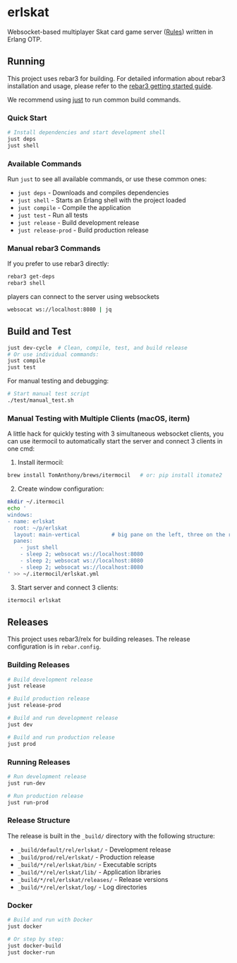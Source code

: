 # erlskat
Websocket-based multiplayer Skat card game server ([Rules](./docs/scat_rules.md)) written in Erlang OTP.

## Running

This project uses rebar3 for building. For detailed information about rebar3 installation and usage, please refer to the [rebar3 getting started guide](https://rebar3.org/docs/getting-started/).

We recommend using [just](https://github.com/casey/just) to run common build commands.

### Quick Start

```bash
# Install dependencies and start development shell
just deps
just shell
```

### Available Commands

Run `just` to see all available commands, or use these common ones:

- `just deps` - Downloads and compiles dependencies
- `just shell` - Starts an Erlang shell with the project loaded
- `just compile` - Compile the application
- `just test` - Run all tests
- `just release` - Build development release
- `just release-prod` - Build production release

### Manual rebar3 Commands

If you prefer to use rebar3 directly:

```bash
rebar3 get-deps
rebar3 shell
```

players can connect to the server using websockets

```bash
websocat ws://localhost:8080 | jq
```

## Build and Test

```bash
just dev-cycle  # Clean, compile, test, and build release
# Or use individual commands:
just compile
just test
```

For manual testing and debugging:

```bash
# Start manual test script
./test/manual_test.sh
```

### Manual Testing with Multiple Clients (macOS, iterm)

A little hack for quickly testing with 3 simultaneous websocket clients, you can use itermocil to automatically start the server and connect 3 clients in one cmd: 

1. Install itermocil:
```bash
brew install TomAnthony/brews/itermocil   # or: pip install itomate2
```

2. Create window configuration:
```bash
mkdir ~/.itermocil
echo '
windows:
- name: erlskat
  root: ~/p/erlskat
  layout: main-vertical          # big pane on the left, three on the right
  panes:
    - just shell
    - sleep 2; websocat ws://localhost:8080
    - sleep 2; websocat ws://localhost:8080
    - sleep 2; websocat ws://localhost:8080
' >> ~/.itermocil/erlskat.yml
```

3. Start server and connect 3 clients:
```bash
itermocil erlskat
```

## Releases

This project uses rebar3/relx for building releases. The release configuration is in `rebar.config`.

### Building Releases

```bash
# Build development release
just release

# Build production release
just release-prod

# Build and run development release
just dev

# Build and run production release
just prod
```

### Running Releases

```bash
# Run development release
just run-dev

# Run production release
just run-prod
```

### Release Structure

The release is built in the `_build/` directory with the following structure:
- `_build/default/rel/erlskat/` - Development release
- `_build/prod/rel/erlskat/` - Production release
- `_build/*/rel/erlskat/bin/` - Executable scripts
- `_build/*/rel/erlskat/lib/` - Application libraries
- `_build/*/rel/erlskat/releases/` - Release versions
- `_build/*/rel/erlskat/log/` - Log directories

### Docker

```bash
# Build and run with Docker
just docker

# Or step by step:
just docker-build
just docker-run
```
